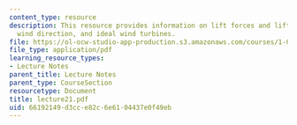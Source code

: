 ```yaml
---
content_type: resource
description: This resource provides information on lift forces and lift coefficient,
  wind direction, and ideal wind turbines.
file: https://ol-ocw-studio-app-production.s3.amazonaws.com/courses/1-060-engineering-mechanics-ii-spring-2006/66192149d3cce82c6e6104437e0f49eb_lecture21.pdf
file_type: application/pdf
learning_resource_types:
- Lecture Notes
parent_title: Lecture Notes
parent_type: CourseSection
resourcetype: Document
title: lecture21.pdf
uid: 66192149-d3cc-e82c-6e61-04437e0f49eb
---
```

